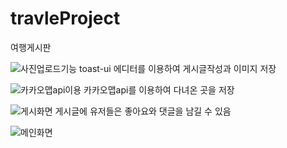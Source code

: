 # travleProject

여행게시판

![사진업로드기능](https://user-images.githubusercontent.com/113007760/203617340-ad67ea06-c0ab-4d08-992e-dfeb5f55ab53.PNG)
toast-ui 에디터를 이용하여 게시글작성과 이미지 저장

![카카오맵api이용](https://user-images.githubusercontent.com/113007760/203617346-eb89570e-c74d-4d0c-8d91-128525c35735.PNG)
카카오맵api를 이용하여 다녀온 곳을 저장


![게시화면](https://user-images.githubusercontent.com/113007760/203617348-243983a5-a520-443d-beff-8c57192032db.jpeg)
게시글에 유저들은 좋아요와 댓글을 남길 수 있음

![메인화면](https://user-images.githubusercontent.com/113007760/203617347-591f9a0d-0341-4100-b039-f86d0ca6f668.jpeg)

